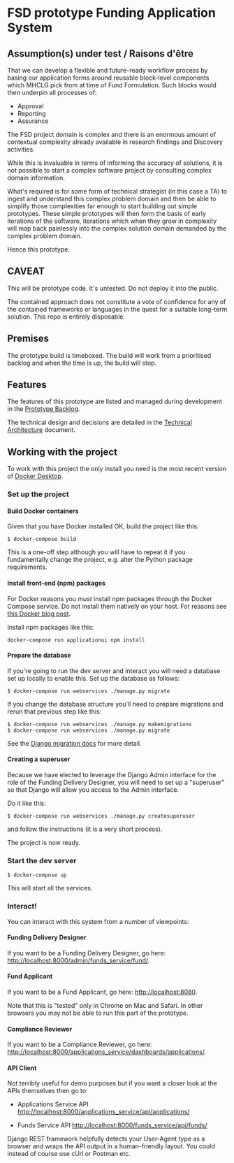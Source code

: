# FSD prototype Funding Application System

## Assumption(s) under test / Raisons d'être

That we can develop a flexible and future-ready workflow process by basing our application 
forms around reusable block-level components which MHCLG pick from at time of Fund Formulation.
Such blocks would then underpin all processes of:

* Approval
* Reporting
* Assurance

The FSD project domain is complex and there is an enormous amount of contextual
complexity already available in research findings and Discovery activities.

While this is invaluable in terms of informing the accuracy of solutions, it
is not possible to start a complex software project by consulting complex domain
information.

What's required is for some form of technical strategist (in this case a TA)
to ingest and understand this complex problem domain and then be able to
simplify those complexities far enough to start building out simple
prototypes. These simple prototypes will then form the basis of early iterations
of the software, iterations which when they grow in complexity will map
back painlessly into the complex solution domain demanded by the complex
problem domain.

Hence this prototype.

## CAVEAT
This will be prototype code. It's untested. Do not deploy it into the public.

The contained approach does not constitute a vote of confidence for any
of the contained frameworks or languages in the quest for a suitable
long-term solution. This repo is entirely disposable.

## Premises

The prototype build is timeboxed. The build will work from a prioritised backlog and when the time
is up, the build will stop.

## Features

The features of this prototype are listed and managed during development in the
[Prototype Backlog](docs/prototype-backlog.md).

The technical design and decisions are detailed in the [Technical Architecture](docs/technical-architecture.md)
document.

## Working with the project

To work with this project the only install you need is the most recent
version of [Docker Desktop](https://www.docker.com/products/docker-desktop).

### Set up the project

#### Build Docker containers

Given that you have Docker installed OK, build the project like this:
```shell script
$ docker-compose build
```

This is a one-off step although you will have to repeat it if you fundamentally
change the project, e.g. alter the Python package requirements.

#### Install front-end (npm) packages

For Docker reasons you _must_ install npm packages through the Docker Compose service. Do not install them
natively on your host. For reasons see [this Docker blog post](https://www.docker.com/blog/keep-nodejs-rockin-in-docker/).

Install npm packages like this:
```shell script
docker-compose run applicationui npm install
```

#### Prepare the database

If you're going to run the dev server and interact you will need a database set up locally to enable this.
Set up the database as follows:

```shell script
$ docker-compose run webservices ./manage.py migrate
```

If you change the database structure you'll need to prepare migrations and rerun that previous step like this:

```shell script
$ docker-compose run webservices ./manage.py makemigrations
$ docker-compose run webservices ./manage.py migrate
```

See the [Django migration docs](https://docs.djangoproject.com/en/3.1/topics/migrations/) for more detail.

#### Creating a superuser

Because we have elected to leverage the Django Admin interface for the role of the Funding Delivery Designer, you
will need to set up a "superuser" so that Django will allow you access to the Admin interface.

Do it like this:

```shell script
$ docker-compose run webservices ./manage.py createsuperuser
```
and follow the instructions (it is a very short process).

The project is now ready.

### Start the dev server

```shell script
$ docker-compose up
```

This will start all the services.

### Interact!

You can interact with this system from a number of viewpoints:

#### Funding Delivery Designer

If you want to be a Funding Delivery Designer, go here: <http://localhost:8000/admin/funds_service/fund/>.

#### Fund Applicant

If you want to be a Fund Applicant, go here: <http://localhost:8080>.

Note that this is "tested" only in Chrome on Mac and Safari. In other browsers you may not be able to run this
part of the prototype.

#### Compliance Reviewer

If you want to be a Compliance Reviewer, go here: <http://localhost:8000/applications_service/dashboards/applications/>.

#### API Client

Not terribly useful for demo purposes but if you want a closer look at the APIs themselves then go to:

* Applications Service API <http://localhost:8000/applications_service/api/applications/>

* Funds Service API <http://localhost:8000/funds_service/api/funds/>

Django REST framework helpfully detects your User-Agent type as a browser and wraps the API output in a
human-friendly layout. You could instead of course use cUrl or Postman etc.
